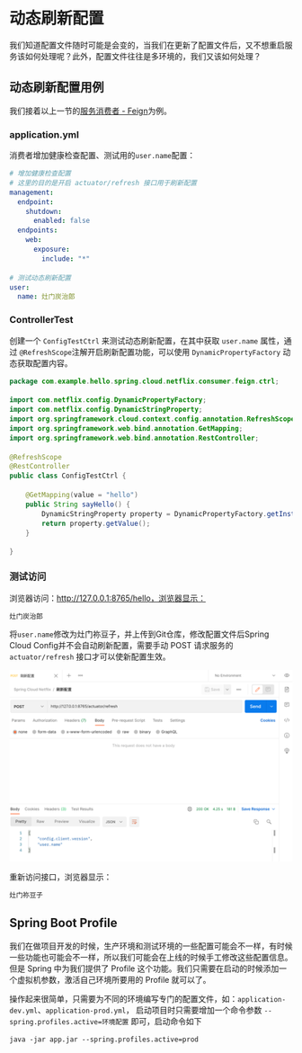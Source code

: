 # 动态刷新配置

我们知道配置文件随时可能是会变的，当我们在更新了配置文件后，又不想重启服务该如何处理呢？此外，配置文件往往是多环境的，我们又该如何处理？



## 动态刷新配置用例

我们接着以上一节的[服务消费者 - Feign](./spring-cloud-service-consumer-feign.html)为例。

### application.yml

消费者增加健康检查配置、测试用的`user.name`配置：

``` yaml
# 增加健康检查配置
# 这里的目的是开启 actuator/refresh 接口用于刷新配置
management:
  endpoint:
    shutdown:
      enabled: false
  endpoints:
    web:
      exposure:
        include: "*"
 
# 测试动态刷新配置
user:
  name: 灶门炭治郎
```

### ControllerTest

创建一个 `ConfigTestCtrl` 来测试动态刷新配置，在其中获取 `user.name` 属性，通过 `@RefreshScope`注解开启刷新配置功能，可以使用 `DynamicPropertyFactory` 动态获取配置内容。

``` java
package com.example.hello.spring.cloud.netflix.consumer.feign.ctrl;

import com.netflix.config.DynamicPropertyFactory;
import com.netflix.config.DynamicStringProperty;
import org.springframework.cloud.context.config.annotation.RefreshScope;
import org.springframework.web.bind.annotation.GetMapping;
import org.springframework.web.bind.annotation.RestController;

@RefreshScope
@RestController
public class ConfigTestCtrl {

    @GetMapping(value = "hello")
    public String sayHello() {
        DynamicStringProperty property = DynamicPropertyFactory.getInstance().getStringProperty("user.name", "Hello Config");
        return property.getValue();
    }

}
```

### 测试访问

浏览器访问：http://127.0.0.1:8765/hello，浏览器显示：

``` html
灶门炭治郎
```

将`user.name`修改为灶门祢豆子，并上传到Git仓库，修改配置文件后Spring Cloud Config并不会自动刷新配置，需要手动 POST 请求服务的 `actuator/refresh` 接口才可以使新配置生效。

![config-refresh](./imgs/config-refresh.png)

重新访问接口，浏览器显示：

``` html
灶门祢豆子
```





## Spring Boot Profile

我们在做项目开发的时候，生产环境和测试环境的一些配置可能会不一样，有时候一些功能也可能会不一样，所以我们可能会在上线的时候手工修改这些配置信息。但是 Spring 中为我们提供了 Profile 这个功能。我们只需要在启动的时候添加一个虚拟机参数，激活自己环境所要用的 Profile 就可以了。

操作起来很简单，只需要为不同的环境编写专门的配置文件，如：`application-dev.yml`、`application-prod.yml`， 启动项目时只需要增加一个命令参数 `--spring.profiles.active=环境配置` 即可，启动命令如下

```
java -jar app.jar --spring.profiles.active=prod
```